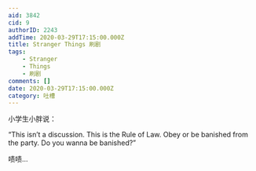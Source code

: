 ```yaml
---
aid: 3842
cid: 9
authorID: 2243
addTime: 2020-03-29T17:15:00.000Z
title: Stranger Things 刷剧
tags:
    - Stranger
    - Things
    - 刷剧
comments: []
date: 2020-03-29T17:15:00.000Z
category: 吐槽
---
```


小学生小胖说：

“This isn’t a discussion. This is the Rule of Law. Obey or be banished from the party. Do you wanna be banished?”

啧啧...

